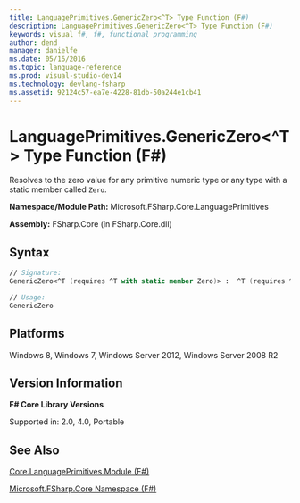 ```yaml
---
title: LanguagePrimitives.GenericZero<^T> Type Function (F#)
description: LanguagePrimitives.GenericZero<^T> Type Function (F#)
keywords: visual f#, f#, functional programming
author: dend
manager: danielfe
ms.date: 05/16/2016
ms.topic: language-reference
ms.prod: visual-studio-dev14
ms.technology: devlang-fsharp
ms.assetid: 92124c57-ea7e-4228-81db-50a244e1cb41 
---
```


# LanguagePrimitives.GenericZero<^T> Type Function (F#)

Resolves to the zero value for any primitive numeric type or any type with a static member called `Zero`.

**Namespace/Module Path:** Microsoft.FSharp.Core.LanguagePrimitives

**Assembly:** FSharp.Core (in FSharp.Core.dll)


## Syntax

```fsharp
// Signature:
GenericZero<^T (requires ^T with static member Zero)> :  ^T (requires ^T with static member Zero)

// Usage:
GenericZero
```

## Platforms
Windows 8, Windows 7, Windows Server 2012, Windows Server 2008 R2


## Version Information
**F# Core Library Versions**

Supported in: 2.0, 4.0, Portable

## See Also
[Core.LanguagePrimitives Module &#40;F&#35;&#41;](Core.LanguagePrimitives-Module-%5BFSharp%5D.md)

[Microsoft.FSharp.Core Namespace &#40;F&#35;&#41;](Microsoft.FSharp.Core-Namespace-%5BFSharp%5D.md)